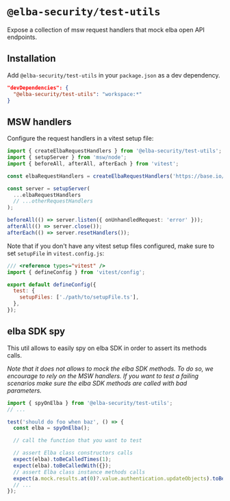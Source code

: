 # `@elba-security/test-utils`

Expose a collection of msw request handlers that mock elba open API endpoints.

## Installation

Add `@elba-security/test-utils` in your `package.json` as a dev dependency.

```json
"devDependencies": {
  "@elba-security/test-utils": "workspace:*"
}
```

## MSW handlers

Configure the request handlers in a vitest setup file:

```ts
import { createElbaRequestHandlers } from '@elba-security/test-utils';
import { setupServer } from 'msw/node';
import { beforeAll, afterAll, afterEach } from 'vitest';

const elbaRequestHandlers = createElbaRequestHandlers('https://base.io/url', 'api-key');

const server = setupServer(
  ...elbaRequestHandlers
  // ...otherRequestHandlers
);

beforeAll(() => server.listen({ onUnhandledRequest: 'error' }));
afterAll(() => server.close());
afterEach(() => server.resetHandlers());
```

Note that if you don't have any vitest setup files configured, make sure to set `setupFile` in `vitest.config.js`:

```js
/// <reference types="vitest" />
import { defineConfig } from 'vitest/config';

export default defineConfig({
  test: {
    setupFiles: ['./path/to/setupFile.ts'],
  },
});
```

## elba SDK spy

This util allows to easily spy on elba SDK in order to assert its methods calls.

_Note that it does not allows to mock the elba SDK methods. To do so, we encourage to rely on the MSW handlers. If you want to test a failing scenarios make sure the elba SDK methods are called with bad parameters._

```ts
import { spyOnElba } from '@elba-security/test-utils';
// ...

test('should do foo when baz', () => {
  const elba = spyOnElba();

  // call the function that you want to test

  // assert Elba class constructors calls
  expect(elba).toBeCalledTimes(1);
  expect(elba).toBeCalledWith({});
  // assert Elba class instance methods calls
  expect(a.mock.results.at(0)?.value.authentication.updateObjects).toBeCalledTimes(1);
  // ...
});
```
